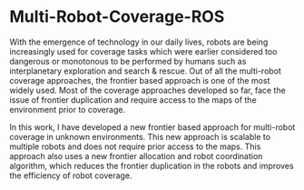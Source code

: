 # Multi-Robot-Coverage-ROS

With the emergence of technology in our daily lives, robots are being increasingly used for coverage tasks which were earlier considered too dangerous or monotonous to be performed by humans such as interplanetary exploration and search & rescue. Out of all the multi-robot coverage approaches, the frontier based approach is one of the most widely used. Most of the coverage approaches developed so far, face the issue of frontier duplication and require access to the maps of the environment prior to coverage. 

In this work, I have developed a new frontier based approach for multi-robot coverage in unknown environments. This new approach is scalable to multiple robots and does not require prior access to the maps. This approach also uses a new frontier allocation and robot coordination algorithm, which reduces the frontier duplication in the robots and improves the efficiency of robot coverage.


